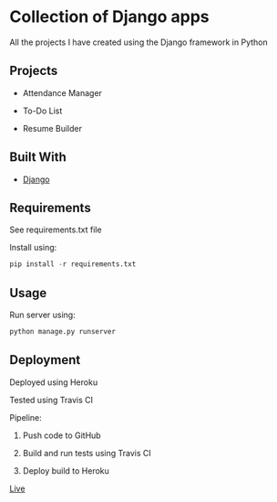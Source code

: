 # Collection of Django apps

All the projects I have created using the Django framework in Python

## Projects

* Attendance Manager

* To-Do List

* Resume Builder

## Built With

* [Django](https://www.djangoproject.com/)

## Requirements

See requirements.txt file

Install using:

```python
pip install -r requirements.txt
```

## Usage

Run server using:

```python
python manage.py runserver
```

## Deployment

Deployed using Heroku

Tested using Travis CI

Pipeline:

1. Push code to GitHub

2. Build and run tests using Travis CI

3. Deploy build to Heroku

[Live](https://django-apps-vj.herokuapp.com/)
